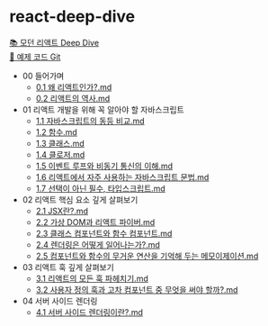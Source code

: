 # react-deep-dive
[📚 모던 리액트 Deep Dive](https://wikibook.co.kr/react-deep-dive/)  
[🔗 예제 코드 Git](https://github.com/wikibook/react-deep-dive-example)


<!-- FOLDER_STRUCTURE_START -->
- 00 들어가며
    - [0.1 왜 리액트인가?.md](https://github.com/Jungle-JavaScript-Study/react-deep-dive/blob/main/00%20%EB%93%A4%EC%96%B4%EA%B0%80%EB%A9%B0/0.1%20%EC%99%9C%20%EB%A6%AC%EC%95%A1%ED%8A%B8%EC%9D%B8%EA%B0%80%3F.md)
    - [0.2 리액트의 역사.md](https://github.com/Jungle-JavaScript-Study/react-deep-dive/blob/main/00%20%EB%93%A4%EC%96%B4%EA%B0%80%EB%A9%B0/0.2%20%EB%A6%AC%EC%95%A1%ED%8A%B8%EC%9D%98%20%EC%97%AD%EC%82%AC.md)
- 01 리액트 개발을 위해 꼭 알아야 할 자바스크립트
    - [1.1 자바스크립트의 동등 비교.md](https://github.com/Jungle-JavaScript-Study/react-deep-dive/blob/main/01%20%EB%A6%AC%EC%95%A1%ED%8A%B8%20%EA%B0%9C%EB%B0%9C%EC%9D%84%20%EC%9C%84%ED%95%B4%20%EA%BC%AD%20%EC%95%8C%EC%95%84%EC%95%BC%20%ED%95%A0%20%EC%9E%90%EB%B0%94%EC%8A%A4%ED%81%AC%EB%A6%BD%ED%8A%B8/1.1%20%EC%9E%90%EB%B0%94%EC%8A%A4%ED%81%AC%EB%A6%BD%ED%8A%B8%EC%9D%98%20%EB%8F%99%EB%93%B1%20%EB%B9%84%EA%B5%90.md)
    - [1.2 함수.md](https://github.com/Jungle-JavaScript-Study/react-deep-dive/blob/main/01%20%EB%A6%AC%EC%95%A1%ED%8A%B8%20%EA%B0%9C%EB%B0%9C%EC%9D%84%20%EC%9C%84%ED%95%B4%20%EA%BC%AD%20%EC%95%8C%EC%95%84%EC%95%BC%20%ED%95%A0%20%EC%9E%90%EB%B0%94%EC%8A%A4%ED%81%AC%EB%A6%BD%ED%8A%B8/1.2%20%ED%95%A8%EC%88%98.md)
    - [1.3 클래스.md](https://github.com/Jungle-JavaScript-Study/react-deep-dive/blob/main/01%20%EB%A6%AC%EC%95%A1%ED%8A%B8%20%EA%B0%9C%EB%B0%9C%EC%9D%84%20%EC%9C%84%ED%95%B4%20%EA%BC%AD%20%EC%95%8C%EC%95%84%EC%95%BC%20%ED%95%A0%20%EC%9E%90%EB%B0%94%EC%8A%A4%ED%81%AC%EB%A6%BD%ED%8A%B8/1.3%20%ED%81%B4%EB%9E%98%EC%8A%A4.md)
    - [1.4 클로저.md](https://github.com/Jungle-JavaScript-Study/react-deep-dive/blob/main/01%20%EB%A6%AC%EC%95%A1%ED%8A%B8%20%EA%B0%9C%EB%B0%9C%EC%9D%84%20%EC%9C%84%ED%95%B4%20%EA%BC%AD%20%EC%95%8C%EC%95%84%EC%95%BC%20%ED%95%A0%20%EC%9E%90%EB%B0%94%EC%8A%A4%ED%81%AC%EB%A6%BD%ED%8A%B8/1.4%20%ED%81%B4%EB%A1%9C%EC%A0%80.md)
    - [1.5 이벤트 루프와 비동기 통신의 이해.md](https://github.com/Jungle-JavaScript-Study/react-deep-dive/blob/main/01%20%EB%A6%AC%EC%95%A1%ED%8A%B8%20%EA%B0%9C%EB%B0%9C%EC%9D%84%20%EC%9C%84%ED%95%B4%20%EA%BC%AD%20%EC%95%8C%EC%95%84%EC%95%BC%20%ED%95%A0%20%EC%9E%90%EB%B0%94%EC%8A%A4%ED%81%AC%EB%A6%BD%ED%8A%B8/1.5%20%EC%9D%B4%EB%B2%A4%ED%8A%B8%20%EB%A3%A8%ED%94%84%EC%99%80%20%EB%B9%84%EB%8F%99%EA%B8%B0%20%ED%86%B5%EC%8B%A0%EC%9D%98%20%EC%9D%B4%ED%95%B4.md)
    - [1.6 리액트에서 자주 사용하는 자바스크립트 문법.md](https://github.com/Jungle-JavaScript-Study/react-deep-dive/blob/main/01%20%EB%A6%AC%EC%95%A1%ED%8A%B8%20%EA%B0%9C%EB%B0%9C%EC%9D%84%20%EC%9C%84%ED%95%B4%20%EA%BC%AD%20%EC%95%8C%EC%95%84%EC%95%BC%20%ED%95%A0%20%EC%9E%90%EB%B0%94%EC%8A%A4%ED%81%AC%EB%A6%BD%ED%8A%B8/1.6%20%EB%A6%AC%EC%95%A1%ED%8A%B8%EC%97%90%EC%84%9C%20%EC%9E%90%EC%A3%BC%20%EC%82%AC%EC%9A%A9%ED%95%98%EB%8A%94%20%EC%9E%90%EB%B0%94%EC%8A%A4%ED%81%AC%EB%A6%BD%ED%8A%B8%20%EB%AC%B8%EB%B2%95.md)
    - [1.7 선택이 아닌 필수, 타입스크립트.md](https://github.com/Jungle-JavaScript-Study/react-deep-dive/blob/main/01%20%EB%A6%AC%EC%95%A1%ED%8A%B8%20%EA%B0%9C%EB%B0%9C%EC%9D%84%20%EC%9C%84%ED%95%B4%20%EA%BC%AD%20%EC%95%8C%EC%95%84%EC%95%BC%20%ED%95%A0%20%EC%9E%90%EB%B0%94%EC%8A%A4%ED%81%AC%EB%A6%BD%ED%8A%B8/1.7%20%EC%84%A0%ED%83%9D%EC%9D%B4%20%EC%95%84%EB%8B%8C%20%ED%95%84%EC%88%98%2C%20%ED%83%80%EC%9E%85%EC%8A%A4%ED%81%AC%EB%A6%BD%ED%8A%B8.md)
- 02 리액트 핵심 요소 깊게 살펴보기
    - [2.1 JSX란?.md](https://github.com/Jungle-JavaScript-Study/react-deep-dive/blob/main/02%20%EB%A6%AC%EC%95%A1%ED%8A%B8%20%ED%95%B5%EC%8B%AC%20%EC%9A%94%EC%86%8C%20%EA%B9%8A%EA%B2%8C%20%EC%82%B4%ED%8E%B4%EB%B3%B4%EA%B8%B0/2.1%20JSX%EB%9E%80%3F.md)
    - [2.2 가상 DOM과 리액트 파이버.md](https://github.com/Jungle-JavaScript-Study/react-deep-dive/blob/main/02%20%EB%A6%AC%EC%95%A1%ED%8A%B8%20%ED%95%B5%EC%8B%AC%20%EC%9A%94%EC%86%8C%20%EA%B9%8A%EA%B2%8C%20%EC%82%B4%ED%8E%B4%EB%B3%B4%EA%B8%B0/2.2%20%EA%B0%80%EC%83%81%20DOM%EA%B3%BC%20%EB%A6%AC%EC%95%A1%ED%8A%B8%20%ED%8C%8C%EC%9D%B4%EB%B2%84.md)
    - [2.3 클래스 컴포넌트와 함수 컴포넌트.md](https://github.com/Jungle-JavaScript-Study/react-deep-dive/blob/main/02%20%EB%A6%AC%EC%95%A1%ED%8A%B8%20%ED%95%B5%EC%8B%AC%20%EC%9A%94%EC%86%8C%20%EA%B9%8A%EA%B2%8C%20%EC%82%B4%ED%8E%B4%EB%B3%B4%EA%B8%B0/2.3%20%ED%81%B4%EB%9E%98%EC%8A%A4%20%EC%BB%B4%ED%8F%AC%EB%84%8C%ED%8A%B8%EC%99%80%20%ED%95%A8%EC%88%98%20%EC%BB%B4%ED%8F%AC%EB%84%8C%ED%8A%B8.md)
    - [2.4 렌더링은 어떻게 일어나는가?.md](https://github.com/Jungle-JavaScript-Study/react-deep-dive/blob/main/02%20%EB%A6%AC%EC%95%A1%ED%8A%B8%20%ED%95%B5%EC%8B%AC%20%EC%9A%94%EC%86%8C%20%EA%B9%8A%EA%B2%8C%20%EC%82%B4%ED%8E%B4%EB%B3%B4%EA%B8%B0/2.4%20%EB%A0%8C%EB%8D%94%EB%A7%81%EC%9D%80%20%EC%96%B4%EB%96%BB%EA%B2%8C%20%EC%9D%BC%EC%96%B4%EB%82%98%EB%8A%94%EA%B0%80%3F.md)
    - [2.5 컴포넌트와 함수의 무거운 연산을 기억해 두는 메모이제이션.md](https://github.com/Jungle-JavaScript-Study/react-deep-dive/blob/main/02%20%EB%A6%AC%EC%95%A1%ED%8A%B8%20%ED%95%B5%EC%8B%AC%20%EC%9A%94%EC%86%8C%20%EA%B9%8A%EA%B2%8C%20%EC%82%B4%ED%8E%B4%EB%B3%B4%EA%B8%B0/2.5%20%EC%BB%B4%ED%8F%AC%EB%84%8C%ED%8A%B8%EC%99%80%20%ED%95%A8%EC%88%98%EC%9D%98%20%EB%AC%B4%EA%B1%B0%EC%9A%B4%20%EC%97%B0%EC%82%B0%EC%9D%84%20%EA%B8%B0%EC%96%B5%ED%95%B4%20%EB%91%90%EB%8A%94%20%EB%A9%94%EB%AA%A8%EC%9D%B4%EC%A0%9C%EC%9D%B4%EC%85%98.md)
- 03 리액트 훅 깊게 살펴보기
    - [3.1 리액트의 모든 훅 파헤치기.md](https://github.com/Jungle-JavaScript-Study/react-deep-dive/blob/main/03%20%EB%A6%AC%EC%95%A1%ED%8A%B8%20%ED%9B%85%20%EA%B9%8A%EA%B2%8C%20%EC%82%B4%ED%8E%B4%EB%B3%B4%EA%B8%B0/3.1%20%EB%A6%AC%EC%95%A1%ED%8A%B8%EC%9D%98%20%EB%AA%A8%EB%93%A0%20%ED%9B%85%20%ED%8C%8C%ED%97%A4%EC%B9%98%EA%B8%B0.md)
    - [3.2 사용자 정의 훅과 고차 컴포넌트 중 무엇을 써야 할까?.md](https://github.com/Jungle-JavaScript-Study/react-deep-dive/blob/main/03%20%EB%A6%AC%EC%95%A1%ED%8A%B8%20%ED%9B%85%20%EA%B9%8A%EA%B2%8C%20%EC%82%B4%ED%8E%B4%EB%B3%B4%EA%B8%B0/3.2%20%EC%82%AC%EC%9A%A9%EC%9E%90%20%EC%A0%95%EC%9D%98%20%ED%9B%85%EA%B3%BC%20%EA%B3%A0%EC%B0%A8%20%EC%BB%B4%ED%8F%AC%EB%84%8C%ED%8A%B8%20%EC%A4%91%20%EB%AC%B4%EC%97%87%EC%9D%84%20%EC%8D%A8%EC%95%BC%20%ED%95%A0%EA%B9%8C%3F.md)
- 04 서버 사이드 렌더링
    - [4.1 서버 사이드 렌더링이란?.md](https://github.com/Jungle-JavaScript-Study/react-deep-dive/blob/main/04%20%EC%84%9C%EB%B2%84%20%EC%82%AC%EC%9D%B4%EB%93%9C%20%EB%A0%8C%EB%8D%94%EB%A7%81/4.1%20%EC%84%9C%EB%B2%84%20%EC%82%AC%EC%9D%B4%EB%93%9C%20%EB%A0%8C%EB%8D%94%EB%A7%81%EC%9D%B4%EB%9E%80%3F.md)

<!-- FOLDER_STRUCTURE_END -->